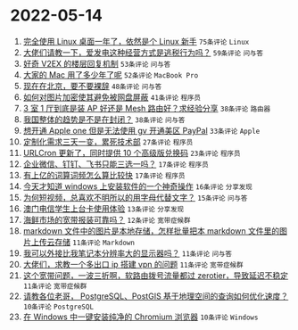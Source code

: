 # 2022-05-14

1. [完全使用 Linux 桌面一年了，依然是个 Linux 新手](https://www.v2ex.com/t/852740) `75条评论` `Linux`
1. [大佬们请教一下，爱发电这种经营方式是逃税行为吗？](https://www.v2ex.com/t/852822) `59条评论` `问与答`
1. [好奇 V2EX 的楼层回复机制](https://www.v2ex.com/t/852765) `53条评论` `问与答`
1. [大家的 Mac 用了多少年了呢](https://www.v2ex.com/t/852850) `52条评论` `MacBook Pro`
1. [现在在北京，要不要裸辞](https://www.v2ex.com/t/852744) `48条评论` `问与答`
1. [如何对图片加密使其避免被网盘屏蔽](https://www.v2ex.com/t/852752) `41条评论` `程序员`
1. [3 室 1 厅到底是装 AP 好还是 Mesh 路由好？求经验分享](https://www.v2ex.com/t/852785) `38条评论` `路由器`
1. [我国整体的趋势是不是在封闭？](https://www.v2ex.com/t/852760) `38条评论` `问与答`
1. [想开通 Apple one 但是无法使用 gv 开通美区 PayPal](https://www.v2ex.com/t/852803) `33条评论` `Apple`
1. [定制化需求三天一变，累死技术部](https://www.v2ex.com/t/852741) `27条评论` `程序员`
1. [URLCron 更新了，同时提供 10 个高级版兑换码](https://www.v2ex.com/t/852842) `23条评论` `程序员`
1. [企业微信、钉钉、飞书只能三选一吗？](https://www.v2ex.com/t/852831) `17条评论` `程序员`
1. [有上亿的词算词频怎么算比较快](https://www.v2ex.com/t/852820) `17条评论` `程序员`
1. [今天才知道 windows 上安装软件的一个神奇操作](https://www.v2ex.com/t/852875) `16条评论` `分享发现`
1. [为何短视频，总喜欢不明所以的用字母代替文字？](https://www.v2ex.com/t/852866) `15条评论` `问与答`
1. [澳门电信学生上台卡使用体验](https://www.v2ex.com/t/852786) `13条评论` `分享发现`
1. [海鲜市场的宽带报装可靠吗？](https://www.v2ex.com/t/852823) `12条评论` `宽带症候群`
1. [markdown 文件中的图片是本地存储，怎样批量把本 markdown 文件里的图片上传云存储](https://www.v2ex.com/t/852843) `11条评论` `Markdown`
1. [我可以外接比我笔记本分辨率大的显示器吗？](https://www.v2ex.com/t/852815) `11条评论` `问与答`
1. [大佬们，求教一个多出口 ip 搭建 vpn 的问题](https://www.v2ex.com/t/852756) `11条评论` `宽带症候群`
1. [这个宽带问题，一波三折啊，软路由拨号流量都过 zerotier，导致延迟不稳定](https://www.v2ex.com/t/852753) `11条评论` `宽带症候群`
1. [请教各位老哥， PostgreSQL、PostGIS 基于地理空间的查询如何优化速度？](https://www.v2ex.com/t/852771) `10条评论` `PostgreSQL`
1. [在 Windows 中一键安装纯净的 Chromium 浏览器](https://www.v2ex.com/t/852768) `10条评论` `Windows`
